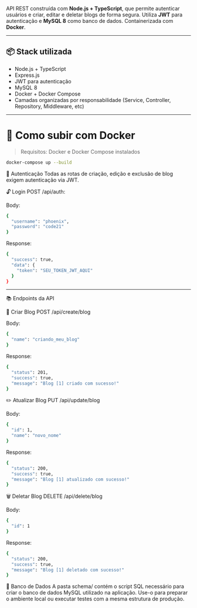 API REST construída com **Node.js + TypeScript**, que permite autenticar usuários e criar, editar e deletar blogs de forma segura. Utiliza **JWT** para autenticação e **MySQL 8** como banco de dados. Containerizada com **Docker**.

---

## 📦 Stack utilizada

- Node.js + TypeScript
- Express.js
- JWT para autenticação
- MySQL 8
- Docker + Docker Compose
- Camadas organizadas por responsabilidade (Service, Controller, Repository, Middleware, etc)

---

# 🚀 Como subir com Docker

> Requisitos: Docker e Docker Compose instalados

```bash
docker-compose up --build
```

🔑 Autenticação
Todas as rotas de criação, edição e exclusão de blog exigem autenticação via JWT.

🔓 Login
POST /api/auth:

Body:
```bash
{
  "username": "phoenix",
  "password": "code21"
}
```
Response:
```bash
{
  "success": true,
  "data": {
    "token": "SEU_TOKEN_JWT_AQUI"
  }
}
```
---
📚 Endpoints da API

📌 Criar Blog
POST /api/create/blog

Body:
```bash
{
  "name": "criando_meu_blog"
}
```
Response:
```bash
{
  "status": 201,
  "success": true,
  "message": "Blog [1] criado com sucesso!"
}
```

✏️ Atualizar Blog
PUT /api/update/blog

Body:
```bash
{
  "id": 1,
  "name": "novo_nome"
}
```
Response:
```bash
{
  "status": 200,
  "success": true,
  "message": "Blog [1] atualizado com sucesso!"
}
```

🗑️ Deletar Blog
DELETE /api/delete/blog


Body:
```bash
{
  "id": 1
}
```
Response:
```bash
{
  "status": 200,
  "success": true,
  "message": "Blog [1] deletado com sucesso!"
}
```

🧪 Banco de Dados
A pasta schema/ contém o script SQL necessário para criar o banco de dados MySQL utilizado na aplicação.
Use-o para preparar o ambiente local ou executar testes com a mesma estrutura de produção.


